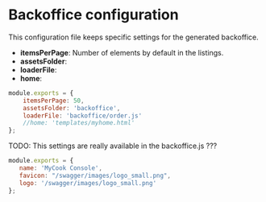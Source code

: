 # Backoffice configuration

This configuration file keeps specific settings for the generated backoffice.

* __itemsPerPage__: Number of elements by default in the listings.
* __assetsFolder__: 
* __loaderFile__: 
* __home__: 

```javascript
module.exports = {
    itemsPerPage: 50,
    assetsFolder: 'backoffice',
    loaderFile: 'backoffice/order.js'
    //home: 'templates/myhome.html'
};
```

TODO: This settings are really available in the backoffice.js ???

```javascript
module.exports = {
   name: 'MyCook Console',
   favicon: "/swagger/images/logo_small.png",
   logo: '/swagger/images/logo_small.png'
};

```
